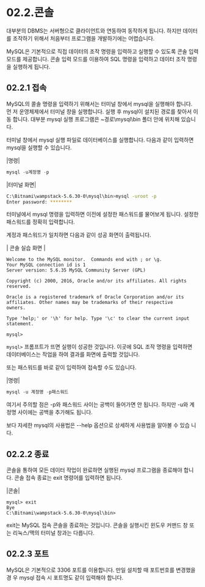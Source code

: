# 02.2.콘솔 
대부분의 DBMS는 서버형으로 클라이언트와 연동하여 동작하게 됩니다. 하지만 데이터 를 조작하기 위해서 처음부터 프로그램을 개발하기에는 어렵습니다.  

MySQL은 기본적으로 직접 데이터의 조작 명령을 입력하고 실행할 수 있도록 콘솔 입력 모드를 제공합니다. 콘솔 입력 모드를 이용하여 SQL 명령을 입력하고 데이터 조작 명령 을 실행하게 됩니다.  

## 02.2.1 접속 
MySQL의 콜솔 명령을 입력하기 위해서는 터미널 창에서 mysql을 실행해야 합니다. 먼 저 운영체제에서 터미널 창을 실행합니다. 실행 후 mysql이 설치된 경로를 찾아서 이동 합니다. 대부분 mysql 실행 프로그램은 ~경로\mysql\bin 폴더 안에 위치해 있습니다.  

터미널 창에서 mysql 실행 파일로 데이터베이스를 실행합니다. 다음과 같이 입력하면 mysql을 실행할 수 있습니다.  

|명령| 
```sql
mysql -u계정명 -p 
```

|터미널 화면| 
```bash
C:\Bitnami\wampstack-5.6.30-0\mysql\bin>mysql -uroot -p
Enter password: ********
```
터미널에서 mysql 명령을 입력하면 이전에 설정한 패스워드를 물어보게 됩니다. 설정한 패스워드를 정확히 입력합니다.  

계정과 패스워드가 일치하면 다음과 같이 성공 화면이 출력됩니다. 

| 콘솔 실습 화면 | 
```
Welcome to the MySQL monitor.  Commands end with ; or \g.
Your MySQL connection id is 1
Server version: 5.6.35 MySQL Community Server (GPL)

Copyright (c) 2000, 2016, Oracle and/or its affiliates. All rights reserved.

Oracle is a registered trademark of Oracle Corporation and/or its
affiliates. Other names may be trademarks of their respective
owners.

Type 'help;' or '\h' for help. Type '\c' to clear the current input statement.

mysql>
```

`mysql>` 프롬프트가 뜨면 실행이 성공한 것입니다. 이곳에 SQL 조작 명령을 입력하면 데이터베이스는 작업을 하여 결과를 화면에 출력할 것입니다.  

또는 패스워드를 바로 같이 
입력하여 접속할 수도 있습니다.  

|명령| 
```sql
mysql -u 계정명 -p패스워드 
```

여기서 주의할 점은 -p와 패스워드 사이는 공백이 들어가면 안 됩니다. 하지만 -u와 계 정명 사이에는 공백을 추가해도 됩니다.  

보다 자세한 mysql의 사용법은 --help 옵션으로 상세하게 사용법을 알아볼 수 있습 니다.  

## 02.2.2 종료 
콘솔을 통하여 모든 데이터 작업이 완료하면 실행된 mysql 프로그램을 종료해야 합니다. 
콘솔 접속 종료는 exit 명령어를 입력하면 됩니다. 

|콘솔| 
```
mysql> exit
Bye
C:\Bitnami\wampstack-5.6.30-0\mysql\bin>
```

exit는 MySQL 접속 콘솔을 종료하는 것입니다. 콘솔을 실행시킨 윈도우 커맨드 창 또는 리눅스/맥의 터미널 창과는 다릅니다.  

## 02.2.3 포트 
MySQL은 기본적으로 3306 포트를 이용합니다. 만일 설치할 때 포트번호를 변경했을 경 우 mysql 접속 시 포트명도 같이 입력해야 합니다. 

